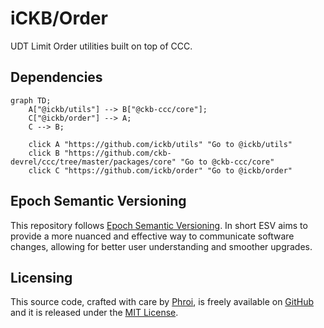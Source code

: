 # iCKB/Order

UDT Limit Order utilities built on top of CCC.

## Dependencies

```mermaid
graph TD;
    A["@ickb/utils"] --> B["@ckb-ccc/core"];
    C["@ickb/order"] --> A;
    C --> B;

    click A "https://github.com/ickb/utils" "Go to @ickb/utils"
    click B "https://github.com/ckb-devrel/ccc/tree/master/packages/core" "Go to @ckb-ccc/core"
    click C "https://github.com/ickb/order" "Go to @ickb/order"
```

## Epoch Semantic Versioning

This repository follows [Epoch Semantic Versioning](https://antfu.me/posts/epoch-semver). In short ESV aims to provide a more nuanced and effective way to communicate software changes, allowing for better user understanding and smoother upgrades.

## Licensing

This source code, crafted with care by [Phroi](https://phroi.com/), is freely available on [GitHub](https://github.com/ickb/order) and it is released under the [MIT License](./LICENSE).